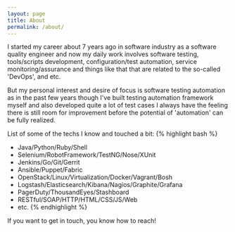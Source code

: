 ```yaml
---
layout: page
title: About
permalink: /about/
---
```


I started my career about 7 years ago in software industry as a software quality engineer and now my daily work involves software testing, tools/scripts development, configuration/test automation, service monitoring/assurance and things like that that are related to the so-called 'DevOps', and etc.

But my personal interest and desire of focus is software testing automation as in the past few years though I've built testing automation framework myself and also developed quite a lot of test cases I always have the feeling there is still room for improvement before the potential of 'automation' can be fully realized.

List of some of the techs I know and touched a bit:
{% highlight bash %}
- Java/Python/Ruby/Shell
- Selenium/RobotFramework/TestNG/Nose/XUnit
- Jenkins/Go/Git/Gerrit
- Ansible/Puppet/Fabric
- OpenStack/Linux/Virtualization/Docker/Vagrant/Bosh
- Logstash/Elasticsearch/Kibana/Nagios/Graphite/Grafana
- PagerDuty/ThousandEyes/Stashboard
- RESTful/SOAP/HTTP/HTML/CSS/JS/Web
- etc.
{% endhighlight %}

If you want to get in touch, you know how to reach!
